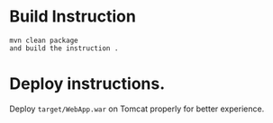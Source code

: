 

# Build Instruction


```
mvn clean package
and build the instruction .
```

# Deploy instructions.

Deploy ```target/WebApp.war``` on Tomcat properly for better experience.


